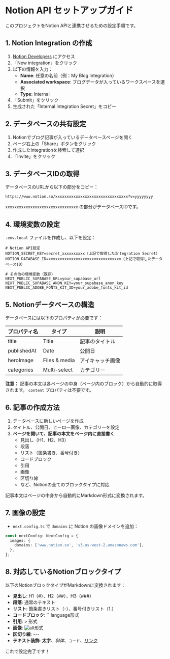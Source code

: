 # Notion API セットアップガイド

このプロジェクトをNotion APIと連携させるための設定手順です。

## 1. Notion Integration の作成

1. [Notion Developers](https://www.notion.so/my-integrations) にアクセス
2. 「New integration」をクリック
3. 以下の情報を入力：
   - **Name**: 任意の名前（例：My Blog Integration）
   - **Associated workspace**: ブログデータが入っているワークスペースを選択
   - **Type**: Internal
4. 「Submit」をクリック
5. 生成された「Internal Integration Secret」をコピー

## 2. データベースの共有設定

1. Notionでブログ記事が入っているデータベースページを開く
2. ページ右上の「Share」ボタンをクリック
3. 作成したIntegrationを検索して選択
4. 「Invite」をクリック

## 3. データベースIDの取得

データベースのURLから以下の部分をコピー：
```
https://www.notion.so/xxxxxxxxxxxxxxxxxxxxxxxxxxxxxxxx?v=yyyyyyyy
```
`xxxxxxxxxxxxxxxxxxxxxxxxxxxxxxxx` の部分がデータベースIDです。

## 4. 環境変数の設定

`.env.local` ファイルを作成し、以下を設定：

```env
# Notion API設定
NOTION_SECRET_KEY=secret_xxxxxxxxxx（上記で取得したIntegration Secret）
NOTION_DATABASE_ID=xxxxxxxxxxxxxxxxxxxxxxxxxxxxxxxx（上記で取得したデータベースID）

# その他の環境変数（既存）
NEXT_PUBLIC_SUPABASE_URL=your_supabase_url
NEXT_PUBLIC_SUPABASE_ANON_KEY=your_supabase_anon_key
NEXT_PUBLIC_ADOBE_FONTS_KIT_ID=your_adobe_fonts_kit_id
```

## 5. Notionデータベースの構造

データベースには以下のプロパティが必要です：

| プロパティ名 | タイプ | 説明 |
|-------------|--------|------|
| title | Title | 記事のタイトル |
| publishedAt | Date | 公開日 |
| heroImage | Files & media | アイキャッチ画像 |
| categories | Multi-select | カテゴリー |

**注意：** 記事の本文は各ページの中身（ページ内のブロック）から自動的に取得されます。
`content` プロパティは不要です。

## 6. 記事の作成方法

1. データベースに新しいページを作成
2. タイトル、公開日、ヒーロー画像、カテゴリーを設定
3. **ページを開いて、記事の本文をページ内に直接書く**
   - 見出し（H1、H2、H3）
   - 段落
   - リスト（箇条書き、番号付き）
   - コードブロック
   - 引用
   - 画像
   - 区切り線
   - など、Notionの全てのブロックタイプに対応

記事本文はページの中身から自動的にMarkdown形式に変換されます。

## 7. 画像の設定

- `next.config.ts` で `domains` に Notion の画像ドメインを追加：

```typescript
const nextConfig: NextConfig = {
  images: {
    domains: ['www.notion.so', 's3.us-west-2.amazonaws.com'],
  },
};
```

## 8. 対応しているNotionブロックタイプ

以下のNotionブロックタイプがMarkdownに変換されます：

- **見出し**: H1（#）、H2（##）、H3（###）
- **段落**: 通常のテキスト
- **リスト**: 箇条書きリスト（-）、番号付きリスト（1.）
- **コードブロック**: ```language形式
- **引用**: > 形式
- **画像**: ![alt](url)形式
- **区切り線**: ---
- **テキスト装飾**: **太字**、*斜体*、`コード`、[リンク](url)

これで設定完了です！ 